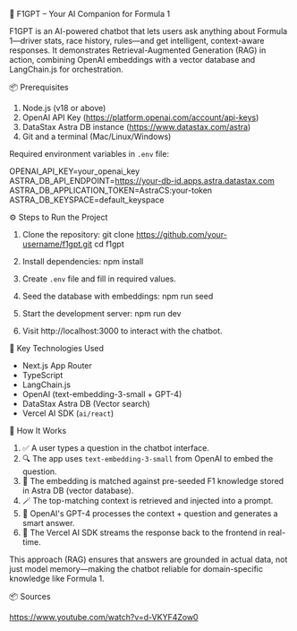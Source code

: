 🏁 F1GPT – Your AI Companion for Formula 1

F1GPT is an AI-powered chatbot that lets users ask anything about Formula 1—driver stats, race history, rules—and get intelligent, context-aware responses. It demonstrates Retrieval-Augmented Generation (RAG) in action, combining OpenAI embeddings with a vector database and LangChain.js for orchestration.

📦 Prerequisites

1. Node.js (v18 or above)
2. OpenAI API Key (https://platform.openai.com/account/api-keys)
3. DataStax Astra DB instance (https://www.datastax.com/astra)
4. Git and a terminal (Mac/Linux/Windows)

Required environment variables in `.env` file:

OPENAI_API_KEY=your_openai_key
ASTRA_DB_API_ENDPOINT=https://your-db-id.apps.astra.datastax.com
ASTRA_DB_APPLICATION_TOKEN=AstraCS:your-token
ASTRA_DB_KEYSPACE=default_keyspace


⚙️ Steps to Run the Project


1. Clone the repository:
   git clone https://github.com/your-username/f1gpt.git
   cd f1gpt

2. Install dependencies:
   npm install

3. Create `.env` file and fill in required values.

4. Seed the database with embeddings:
   npm run seed

5. Start the development server:
   npm run dev

6. Visit http://localhost:3000 to interact with the chatbot.


🧠 Key Technologies Used


- Next.js App Router
- TypeScript
- LangChain.js
- OpenAI (text-embedding-3-small + GPT-4)
- DataStax Astra DB (Vector search)
- Vercel AI SDK (`ai/react`)



🧩 How It Works


1. ✅ A user types a question in the chatbot interface.
2. 🔍 The app uses `text-embedding-3-small` from OpenAI to embed the question.
3. 🧠 The embedding is matched against pre-seeded F1 knowledge stored in Astra DB (vector database).
4. 🪄 The top-matching context is retrieved and injected into a prompt.
5. 🤖 OpenAI's GPT-4 processes the context + question and generates a smart answer.
6. 💬 The Vercel AI SDK streams the response back to the frontend in real-time.

This approach (RAG) ensures that answers are grounded in actual data, not just model memory—making the chatbot reliable for domain-specific knowledge like Formula 1.


📦 Sources


https://www.youtube.com/watch?v=d-VKYF4Zow0

